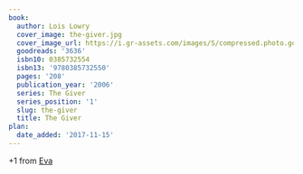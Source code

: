 ```yaml
---
book:
  author: Lois Lowry
  cover_image: the-giver.jpg
  cover_image_url: https://i.gr-assets.com/images/S/compressed.photo.goodreads.com/books/1342493368l/3636._SY160_.jpg
  goodreads: '3636'
  isbn10: 0385732554
  isbn13: '9780385732550'
  pages: '208'
  publication_year: '2006'
  series: The Giver
  series_position: '1'
  slug: the-giver
  title: The Giver
plan:
  date_added: '2017-11-15'
---
```


+1 from [Eva](https://literatur.social/@Columbia/104231525124552719)
